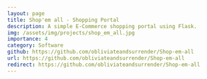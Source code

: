 ```yaml
---
layout: page
title: Shop'em all - Shopping Portal
description: A simple E-Commerce shopping portal using Flask.
img: /assets/img/projects/shop_em_all.jpg
importance: 4
category: Software
github: https://github.com/obliviateandsurrender/Shop-em-all
url: https://github.com/obliviateandsurrender/Shop-em-all
redirect: https://github.com/obliviateandsurrender/Shop-em-all
---
```

